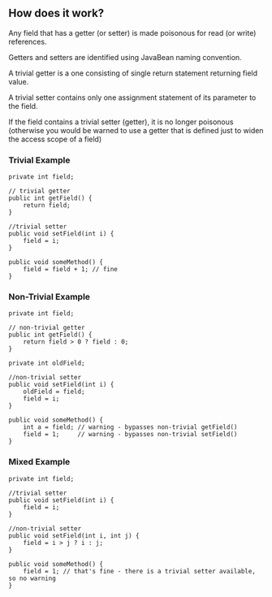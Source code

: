 ## How does it work? ##
Any field that has a getter (or setter) is made poisonous for read (or write) references.

Getters and setters are identified using JavaBean naming convention.

A trivial getter is a one consisting of single return statement returning field value.

A trivial setter contains only one assignment statement of its parameter to the field.

If the field contains a trivial setter (getter), it is no longer poisonous (otherwise you would be warned to use a getter that is defined just to widen the access scope of a field)

### Trivial Example ###
```
private int field;

// trivial getter
public int getField() {
    return field;
}

//trivial setter
public void setField(int i) {
    field = i;
}

public void someMethod() {
    field = field + 1; // fine
}
```

### Non-Trivial Example ###
```
private int field;

// non-trivial getter
public int getField() {
    return field > 0 ? field : 0;
}

private int oldField;

//non-trivial setter
public void setField(int i) {
    oldField = field;
    field = i;
}

public void someMethod() {
    int a = field; // warning - bypasses non-trivial getField()
    field = 1;     // warning - bypasses non-trivial setField()
}
```

### Mixed Example ###
```
private int field;

//trivial setter
public void setField(int i) {
    field = i;
}

//non-trivial setter
public void setField(int i, int j) {
    field = i > j ? i : j;
}

public void someMethod() {
    field = 1; // that's fine - there is a trivial setter available, so no warning
}
```